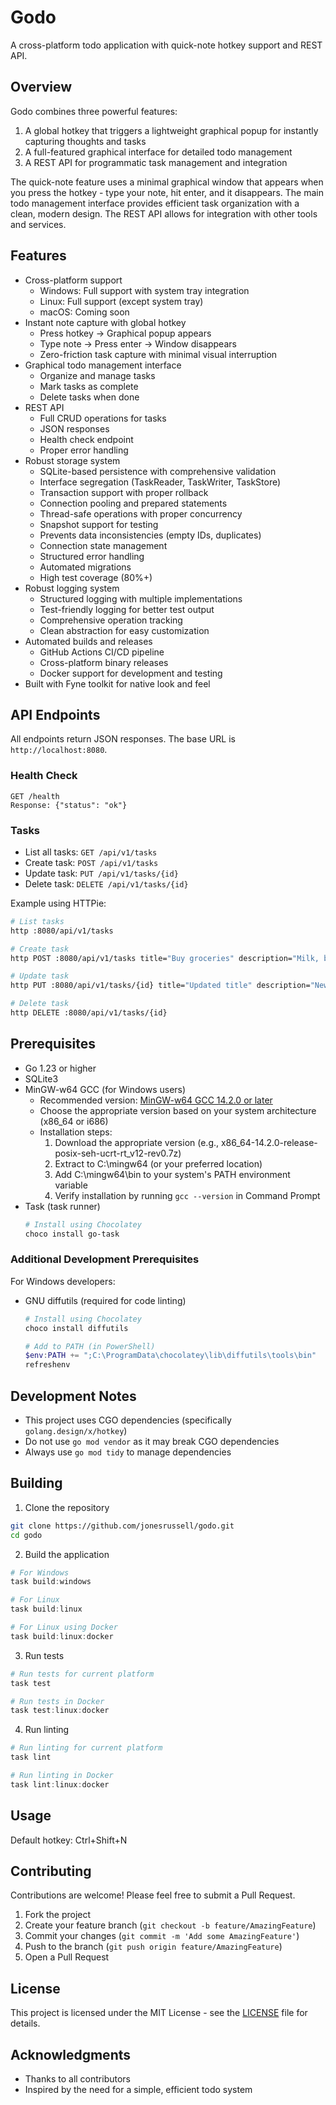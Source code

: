 # Godo

A cross-platform todo application with quick-note hotkey support and REST API.

## Overview

Godo combines three powerful features:
1. A global hotkey that triggers a lightweight graphical popup for instantly capturing thoughts and tasks
2. A full-featured graphical interface for detailed todo management
3. A REST API for programmatic task management and integration

The quick-note feature uses a minimal graphical window that appears when you press the hotkey - type your note, hit enter, and it disappears. The main todo management interface provides efficient task organization with a clean, modern design. The REST API allows for integration with other tools and services.

## Features

- Cross-platform support
  - Windows: Full support with system tray integration
  - Linux: Full support (except system tray)
  - macOS: Coming soon
- Instant note capture with global hotkey
  - Press hotkey → Graphical popup appears
  - Type note → Press enter → Window disappears
  - Zero-friction task capture with minimal visual interruption
- Graphical todo management interface
  - Organize and manage tasks
  - Mark tasks as complete
  - Delete tasks when done
- REST API
  - Full CRUD operations for tasks
  - JSON responses
  - Health check endpoint
  - Proper error handling
- Robust storage system
  - SQLite-based persistence with comprehensive validation
  - Interface segregation (TaskReader, TaskWriter, TaskStore)
  - Transaction support with proper rollback
  - Connection pooling and prepared statements
  - Thread-safe operations with proper concurrency
  - Snapshot support for testing
  - Prevents data inconsistencies (empty IDs, duplicates)
  - Connection state management
  - Structured error handling
  - Automated migrations
  - High test coverage (80%+)
- Robust logging system
  - Structured logging with multiple implementations
  - Test-friendly logging for better test output
  - Comprehensive operation tracking
  - Clean abstraction for easy customization
- Automated builds and releases
  - GitHub Actions CI/CD pipeline
  - Cross-platform binary releases
  - Docker support for development and testing
- Built with Fyne toolkit for native look and feel

## API Endpoints

All endpoints return JSON responses. The base URL is `http://localhost:8080`.

### Health Check
```
GET /health
Response: {"status": "ok"}
```

### Tasks
- List all tasks: `GET /api/v1/tasks`
- Create task: `POST /api/v1/tasks`
- Update task: `PUT /api/v1/tasks/{id}`
- Delete task: `DELETE /api/v1/tasks/{id}`

Example using HTTPie:
```bash
# List tasks
http :8080/api/v1/tasks

# Create task
http POST :8080/api/v1/tasks title="Buy groceries" description="Milk, bread, eggs"

# Update task
http PUT :8080/api/v1/tasks/{id} title="Updated title" description="New description"

# Delete task
http DELETE :8080/api/v1/tasks/{id}
```

## Prerequisites

- Go 1.23 or higher
- SQLite3
- MinGW-w64 GCC (for Windows users)
  - Recommended version: [MinGW-w64 GCC 14.2.0 or later](https://github.com/niXman/mingw-builds-binaries/releases)
  - Choose the appropriate version based on your system architecture (x86_64 or i686)
  - Installation steps:
    1. Download the appropriate version (e.g., x86_64-14.2.0-release-posix-seh-ucrt-rt_v12-rev0.7z)
    2. Extract to C:\mingw64 (or your preferred location)
    3. Add C:\mingw64\bin to your system's PATH environment variable
    4. Verify installation by running `gcc --version` in Command Prompt
- Task (task runner)
  ```powershell
  # Install using Chocolatey
  choco install go-task
  ```

### Additional Development Prerequisites

For Windows developers:
- GNU diffutils (required for code linting)
  ```powershell
  # Install using Chocolatey
  choco install diffutils
  
  # Add to PATH (in PowerShell)
  $env:PATH += ";C:\ProgramData\chocolatey\lib\diffutils\tools\bin"
  refreshenv
  ```

## Development Notes

- This project uses CGO dependencies (specifically `golang.design/x/hotkey`)
- Do not use `go mod vendor` as it may break CGO dependencies
- Always use `go mod tidy` to manage dependencies

## Building

1. Clone the repository
```bash
git clone https://github.com/jonesrussell/godo.git
cd godo
```

2. Build the application
```powershell
# For Windows
task build:windows

# For Linux
task build:linux

# For Linux using Docker
task build:linux:docker
```

3. Run tests
```powershell
# Run tests for current platform
task test

# Run tests in Docker
task test:linux:docker
```

4. Run linting
```powershell
# Run linting for current platform
task lint

# Run linting in Docker
task lint:linux:docker
```

## Usage

Default hotkey: Ctrl+Shift+N

## Contributing

Contributions are welcome! Please feel free to submit a Pull Request.

1. Fork the project
2. Create your feature branch (`git checkout -b feature/AmazingFeature`)
3. Commit your changes (`git commit -m 'Add some AmazingFeature'`)
4. Push to the branch (`git push origin feature/AmazingFeature`)
5. Open a Pull Request

## License

This project is licensed under the MIT License - see the [LICENSE](LICENSE) file for details.

## Acknowledgments

- Thanks to all contributors
- Inspired by the need for a simple, efficient todo system
